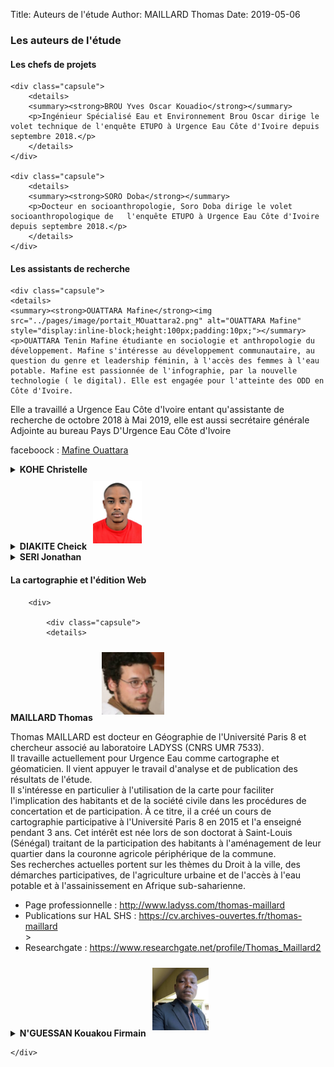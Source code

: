 Title: Auteurs de l'étude
Author: MAILLARD Thomas
Date: 2019-05-06



<div id="nomap">
<div><h3>Les auteurs de l'étude</h3></div>

<div><h4>Les chefs de projets</h4></div>
<div class="role">

<div>
	
	<div class="capsule">
		<details>
		<summary><strong>BROU Yves Oscar Kouadio</strong></summary>
		<p>Ingénieur Spécialisé Eau et Environnement Brou Oscar dirige le volet technique de l'enquête ETUPO à Urgence Eau Côte d'Ivoire depuis septembre 2018.</p>
		</details>
	</div>
	
	<div class="capsule">
		<details>
		<summary><strong>SORO Doba</strong></summary>
		<p>Docteur en socioanthropologie, Soro Doba dirige le volet socioanthropologique de   l'enquête ETUPO à Urgence Eau Côte d'Ivoire depuis septembre 2018.</p>
		</details>
	</div>
</div>
</div>

<div><h4>Les assistants de recherche</h4></div>
<div class="role">

<div>
	
	<div class="capsule">
	<details>
	<summary><strong>OUATTARA Mafine</strong><img src="../pages/image/portait_MOuattara2.png" alt="OUATTARA Mafine"  style="display:inline-block;height:100px;padding:10px;"></summary>
	<p>OUATTARA Tenin Mafine étudiante en sociologie et anthropologie du développement. Mafine s'intéresse au développement communautaire, au question du genre et leadership féminin, à l'accès des femmes à l'eau potable. Mafine est passionnée de l'infographie, par la nouvelle technologie ( le digital). Elle est engagée pour l'atteinte des ODD en Côte d'Ivoire.
Elle a travaillé a Urgence Eau Côte d'Ivoire entant qu'assistante de recherche de octobre 2018 à Mai 2019, elle est aussi secrétaire générale Adjointe au bureau Pays D'Urgence Eau Côte d'Ivoire</p>
<p>faceboock : <a href="www.facebook. com/madelamafine.Ouattara">Mafine Ouattara</a> </p>
	</details>	
	</div>
	<div class="capsule">
	<details>
	<summary><strong>KOHE Christelle</strong></summary>
	<p>Géographe, Kohe Christelle a travaillé a Urgence Eau Côte d'Ivoire en tant qu'assistante de recherche de octobre 2018 à Mai 2019 </p>
	</details>	
	</div>
	<div class="capsule">
	<details>
	<summary><strong>DIAKITE Cheick</strong><img src="../pages/image/Portrait_Diakite.jpg" alt="DIAKITE Cheick" style="display:inline-block;height:100px;padding:10px;"></summary>
	<p>DIAKITE Cheick Amadou est doctorant en sociologie et anthropologie de la santé à l’Université Alassane Ouattara en Cote d’ivoire.<br>
Il a travaillé a URGENCE EAU COTE D’IVOIRE,  de octobre 2018 à Mai 2019, dans le cadre d’une étude socio anthropologique sur l’accès à l’Eau potable, l’hygiène et l’assainissement en milieu urbain et rural. En tant que assistant de recherche, son travail consiste à diagnostiquer les problèmes d’accès à l’Eau potable dans les communautés rurales et urbaines. Il s’intéresse également à la communication des ONG dans le but de vulgariser les résultats de travaux de recherche.<br>
Enfin il est  bloggeur  c’est-à-dire qu’il réalise des vidéos sur Youtube et Wordpress sur les thématiques de la sociologie et de la vie sociale en général.</p>
	<ul><li>Email : <a href="mailto:cheickdiakite002@gmail.com">cheickdiakite002@gmail.com</a></li>
		<li>Facebook : Cheick Diakité</li>
		<li>Linkedin : Cheick Diakité</li>
		<li>Blog : <a href="https://socioconsulte.wordpress.com">https://socioconsulte.wordpress.com</a></li> 
		<li>Youtube : <a href="https://www.youtube.com/channel/UCnP_s1m3RyMqe6_E4z-rSGQ/videos">https://www.youtube.com/channel/UCnP_s1m3RyMqe6_E4z-rSGQ/videos</a> </li></ul>
	</details>	
	</div>
	<div class="capsule">
	<details>
	<summary><strong>SERI Jonathan</strong></summary>
	<p>Socioanthropologue, il a travaillé a Urgence Eau Côte d'Ivoire comme assistant de recherche de octobre 2018 à Mai 2019</p>
	</details>	
	</div>

</div>
</div>
<div>
	<div><h4>La cartographie et l'édition Web</h4></div>
	<div class="role">

		<div>
	
			<div class="capsule">
			<details>
<summary>	<strong  style="display:inline-block;">MAILLARD Thomas</strong>
	<img src="../pages/image/portrait-tmaillard.jpeg" alt="Thomas MAILLARD" style="display:inline-block;height:100px;padding:10px;"></summary>
	<p>Thomas MAILLARD est docteur en Géographie de l'Université Paris 8 et chercheur associé au laboratoire LADYSS (CNRS UMR 7533).<br>
Il travaille actuellement pour Urgence Eau comme cartographe et géomaticien. Il vient appuyer le travail d'analyse et de publication des résultats de l'étude.<br>
Il s'intéresse en particulier à l'utilisation de la carte pour faciliter l'implication des habitants et de la société civile dans les procédures de concertation et de participation. À ce titre, il a créé un cours de cartographie participative à l'Université Paris 8 en 2015 et l'a enseigné pendant 3 ans. Cet intérêt est née lors de son doctorat à Saint-Louis (Sénégal) traitant de la participation des habitants à l'aménagement de leur quartier dans la couronne agricole périphérique de la commune.
<br>Ses recherches actuelles portent sur les thèmes du Droit à la ville, des démarches participatives, de l'agriculture urbaine et de l'accès à l'eau potable et à l'assainissement en Afrique sub-saharienne.</p>
	<ul><li>Page professionnelle : <a href="http://www.ladyss.com/thomas-maillard">http://www.ladyss.com/thomas-maillard</a></li>
<li>Publications sur HAL SHS : <a href="https://cv.archives-ouvertes.fr/thomas-maillard">https://cv.archives-ouvertes.fr/thomas-maillard</a></li>>
<li>Researchgate : <a href="https://www.researchgate.net/profile/Thomas_Maillard2">https://www.researchgate.net/profile/Thomas_Maillard2</a></li></ul>	
</details>			
			</div>
			<div class="capsule">
			<details>
	<summary><strong>N'GUESSAN Kouakou Firmain</strong><img src="../pages/image/Firmain_Portrait.jpg" alt="N'GUESSAN Kouakou Firmain"  style="display:inline-block;height:100px;padding:10px;"></summary>
	<p>Firmain Kouakou N'GUESSAN est doctorant en Géographie à l'Université Alassane Ouattara de Bouaké (Côte d'Ivoire).<br>
Il travaille actuellement pour Urgence Eau comme cartographe avec Thomas MAILLARD. Il vient appuyer le travail de MAILLARD pour l'analyse des faits urbains et de publication des résultats de l'étude.<br>
Il a fini la rédaction de sa Thèse qui porte sur l'Occupation de l'espace urbain de Bouaké et attend sa soutenance dans les mois avenir. Il a également travaillé comme cartographe avec l'ONG AVSI dans le cadre du projet ''Triangle Pacific'' de septembre 2016 à février 2017.<br>
Plusieurs publications scientifiques, colloques et autres activités scientifiques sont à son actif. </p>
	<p>Pour le contacter : <a href="mailto:kouakoung@yahoo.fr">kouakoung@yahoo.fr</a></p>
	</details>	
			</div>

	</div>
</div>
</div>
</div>
